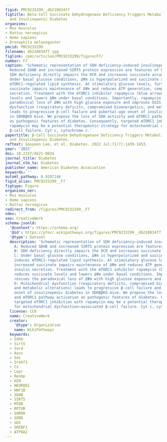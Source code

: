 ```yaml
---
figid: PMC9233299__db210834f7
figtitle: Beta-Cell Succinate Dehydrogenase Deficiency Triggers Metabolic Dysfunction
  and Insulinopenic Diabetes
organisms:
- Mus musculus
- Rattus norvegicus
- Homo sapiens
- Drosophila melanogaster
pmcid: PMC9233299
filename: db210834f7.jpg
figlink: /pmc/articles/PMC9233299/figure/F7/
number: F7
caption: 'Schematic representation of SDH deficiency–induced insulinopenic T2D. A:
  Reduced SDHB and increased SIRT5 protein expression are features of human T2D. B:
  SDH deficiency directly impairs the OCR and increases succinate accumulation. C:
  Under basal glucose conditions, ΔΨm is hyperpolarized and succinate aberrantly induces
  mTORC1-regulated lipid synthesis. At stimulatory glucose levels, further increased
  succinate impairs maintenance of ΔΨm and reduces ATP generation, compromising insulin
  secretion. Treatment with the mTORC1 inhibitor rapamycin (blue arrows) reduces succinate
  levels and lowers ΔΨm under basal conditions. Importantly, rapamycin rescues the
  paradoxical loss of ΔΨm with high glucose exposure and improves GSIS. D: Mitochondrial
  dysfunction (respiratory deficits, compromised bioenergetics, and metabolic alterations)
  leads to progressive β-cell failure and pubertal-age onset of insulinopenic diabetes
  in SDHBβKO mice. We propose the loss of SDH activity and mTORC1 pathway activation
  as pathogenic features of diabetes. Consequently, targeted mTORC1 inhibition with
  rapamycin may be a potential therapeutic strategy for mitochondrial dysfunction–associated
  β-cell failure. Cyt c, cytochrome c.'
papertitle: β-Cell Succinate Dehydrogenase Deficiency Triggers Metabolic Dysfunction
  and Insulinopenic Diabetes.
reftext: Sooyeon Lee, et al. Diabetes. 2022 Jul;71(7):1439-1453.
year: '2022'
doi: 10.2337/db21-0834
journal_title: Diabetes
journal_nlm_ta: Diabetes
publisher_name: American Diabetes Association
keywords: ''
automl_pathway: 0.9207146
figid_alias: PMC9233299__F7
figtype: Figure
organisms_ner:
- Mus musculus
- Homo sapiens
- Rattus norvegicus
redirect_from: /figures/PMC9233299__F7
ndex: ''
seo: CreativeWork
schema-jsonld:
  '@context': https://schema.org/
  '@id': https://pfocr.wikipathways.org/figures/PMC9233299__db210834f7.html
  '@type': Dataset
  description: 'Schematic representation of SDH deficiency–induced insulinopenic T2D.
    A: Reduced SDHB and increased SIRT5 protein expression are features of human T2D.
    B: SDH deficiency directly impairs the OCR and increases succinate accumulation.
    C: Under basal glucose conditions, ΔΨm is hyperpolarized and succinate aberrantly
    induces mTORC1-regulated lipid synthesis. At stimulatory glucose levels, further
    increased succinate impairs maintenance of ΔΨm and reduces ATP generation, compromising
    insulin secretion. Treatment with the mTORC1 inhibitor rapamycin (blue arrows)
    reduces succinate levels and lowers ΔΨm under basal conditions. Importantly, rapamycin
    rescues the paradoxical loss of ΔΨm with high glucose exposure and improves GSIS.
    D: Mitochondrial dysfunction (respiratory deficits, compromised bioenergetics,
    and metabolic alterations) leads to progressive β-cell failure and pubertal-age
    onset of insulinopenic diabetes in SDHBβKO mice. We propose the loss of SDH activity
    and mTORC1 pathway activation as pathogenic features of diabetes. Consequently,
    targeted mTORC1 inhibition with rapamycin may be a potential therapeutic strategy
    for mitochondrial dysfunction–associated β-cell failure. Cyt c, cytochrome c.'
  license: CC0
  name: CreativeWork
  creator:
    '@type': Organization
    name: WikiPathways
  keywords:
  - Sdhb
  - Sirt5
  - Sord
  - Aass
  - Sds
  - Srebf1
  - C2
  - Lepr
  - Renbp
  - H20
  - NEUROD1
  - HNF1B
  - SDHB
  - SIRT5
  - MTOR
  - RPTOR
  - SARDH
  - SORD
  - SDS
  - SREBF1
  - ATP8A2
---
```

